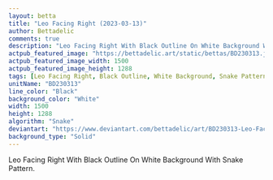 ```yaml
---
layout: betta
title: "Leo Facing Right (2023-03-13)"
author: Bettadelic
comments: true
description: "Leo Facing Right With Black Outline On White Background With Snake Pattern."
actpub_featured_image: "https://bettadelic.art/static/bettas/BD230313.jpg"
actpub_featured_image_width: 1500
actpub_featured_image_height: 1288
tags: [Leo Facing Right, Black Outline, White Background, Snake Pattern, March 2023, Solid Background Pattern]
unitName: "BD230313"
line_color: "Black"
background_color: "White"
width: 1500
height: 1288
algorithm: "Snake"
deviantart: "https://www.deviantart.com/bettadelic/art/BD230313-Leo-Facing-Right-2023-03-13-953503532"
background_type: "Solid"
---
```


Leo Facing Right With Black Outline On White Background With Snake Pattern.
